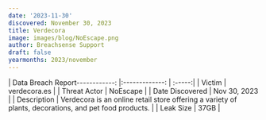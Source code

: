 ```yaml
---
date: '2023-11-30'
discovered: November 30, 2023
title: Verdecora
image: images/blog/NoEscape.png
author: Breachsense Support
draft: false
yearmonths: 2023/november
---
```


| Data Breach Report------------:     |:-------------:    | :-----:|
| Victim      | verdecora.es      | 
| Threat Actor      | NoEscape      | 
| Date Discovered      | Nov 30, 2023      | 
| Description      | Verdecora is an online retail store offering a variety of plants, decorations, and pet food products.      | 
| Leak Size      | 37GB      | 


